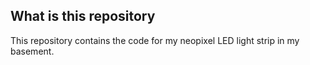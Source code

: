 ## What is this repository
 
This repository contains the code for my neopixel LED light strip in my basement.
